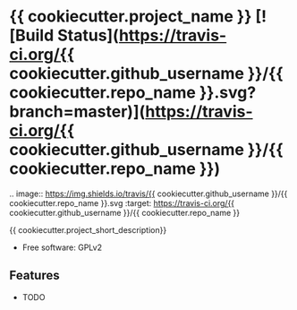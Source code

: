 # {{ cookiecutter.project_name }} [![Build Status](https://travis-ci.org/{{ cookiecutter.github_username }}/{{ cookiecutter.repo_name }}.svg?branch=master)](https://travis-ci.org/{{ cookiecutter.github_username }}/{{ cookiecutter.repo_name }})

.. image:: https://img.shields.io/travis/{{ cookiecutter.github_username }}/{{ cookiecutter.repo_name }}.svg
        :target: https://travis-ci.org/{{ cookiecutter.github_username }}/{{ cookiecutter.repo_name }}


{{ cookiecutter.project_short_description}}

* Free software: GPLv2

Features
--------

* TODO
